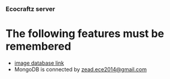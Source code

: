 ### Ecocraftz server
# The following features must be remembered
- [image database link](https://eco-craftz.imgbb.com/?page=2&seek=5rpy2Z8)
- MongoDB is connected by zead.ece2014@gmail.com
